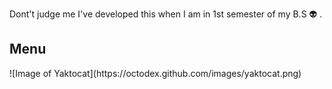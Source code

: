 Dont't judge me I've developed this when I am in 1st semester of my B.S :alien: .
<h2> Menu </h2>
![Image of Yaktocat](https://octodex.github.com/images/yaktocat.png)
